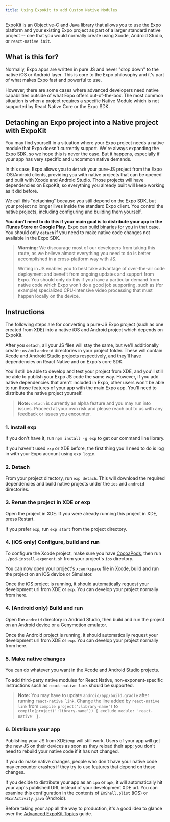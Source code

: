 ```yaml
---
title: Using ExpoKit to add Custom Native Modules
---
```


ExpoKit is an Objective-C and Java library that allows you to use the Expo platform and
your existing Expo project as part of a larger standard native project -- one that you would
normally create using Xcode, Android Studio, or `react-native init`.

## What is this for?

Normally, Expo apps are written in pure JS and never "drop down" to the native iOS or Android
layer. This is core to the Expo philosophy and it's part of what makes Expo fast and
powerful to use.

However, there are some cases where advanced developers need native capabilities outside of what
Expo offers out-of-the-box. The most common situation
is when a project requires a specific Native Module which is not supported by React Native Core
or the Expo SDK.

## Detaching an Expo project into a Native project with ExpoKit

You may find yourself in a situation where your Expo project needs a native module that Expo
doesn't currently support. We're always expanding the [Expo SDK](../sdk/index.html),
so we hope this is never the case. But it happens, especially if your app has very specific and uncommon
native demands.

In this case, Expo allows you to `detach` your pure-JS project from the Expo iOS/Android
clients, providing you with native projects that can be opened and built with Xcode and Android
Studio. Those projects will have dependencies on ExpoKit, so everything you already built
will keep working as it did before.

We call this "detaching" because you still depend on the Expo SDK, but your project no
longer lives inside the standard Expo client. You control the native projects, including
configuring and building them yourself.

**You don't need to do this if your main goal is to distribute your app in the iTunes Store or
Google Play.** Expo can [build binaries for you](building-standalone-apps.html) in that case.
You should only `detach` if you need to make native code changes not available in the Expo SDK.

>  **Warning:** We discourage most of our developers from taking this route, as we believe almost
>  everything you need to do is better accomplished in a cross-platform way with JS.
>
>  Writing in JS enables you to best take advantage of over-the-air code deployment and benefit from
>  ongoing updates and support from Expo. You should only do this if you have a particular
>  demand from native code which Expo won't do a good job supporting, such as (for example)
>  specialized CPU-intensive video processing that must happen locally on the device.

## Instructions

The following steps are for converting a pure-JS Expo project (such as one created from XDE)
into a native iOS and Android project which depends on ExpoKit.

After you `detach`, all your JS files will stay the same, but we'll additionally create `ios` and
`android` directories in your project folder. These will contain Xcode and Android Studio projects
respectively, and they'll have dependencies on React Native and on Expo's core SDK.

You'll still be able to develop and test your project from XDE, and you'll still be able to publish
your Expo JS code the same way. However, if you add native dependencies that aren't included
in Expo, other users won't be able to run those features of your app with the main Expo app.
You'll need to distribute the native project yourself.

>  **Note:** `detach` is currently an alpha feature and you may run into issues. Proceed at your
>  own risk and please reach out to us with any feedback or issues you encounter.

### 1. Install exp

If you don't have it, run `npm install -g exp` to get our command line library.

If you haven't used `exp` or XDE before, the first thing you'll need to do is log in
with your Expo account using `exp login`.

### 2. Detach

From your project directory, run `exp detach`. This will download the required dependencies and
build native projects under the `ios` and `android` directories.

### 3. Rerun the project in XDE or exp

Open the project in XDE. If you were already running this project in XDE, press Restart.

If you prefer `exp`, run `exp start` from the project directory.

### 4. (iOS only) Configure, build and run

To configure the Xcode project, make sure you have [CocoaPods](https://cocoapods.org), then
run `./pod-install-exponent.sh` from your project's `ios` directory.

You can now open your project's `xcworkspace` file in Xcode, build and run the project
on an iOS device or Simulator.

Once the iOS project is running, it should automatically request your development url from XDE
or `exp`. You can develop your project normally from here.

### 4. (Android only) Build and run

Open the `android` directory in Android Studio, then build and run the project on an Android device
or a Genymotion emulator.

Once the Android project is running, it should automatically request your development url from XDE
or `exp`. You can develop your project normally from here.

### 5. Make native changes

You can do whatever you want in the Xcode and Android Studio projects.

To add third-party native modules for React Native, non-exponent-specific instructions such as
`react-native link` should be supported.

>  **Note:** You may have to update `android/app/build.gradle` after running `react-native link`.
>  Change the line added by `react-native link` from `compile project(':library-name')` to
>  `compile(project(':library-name')) { exclude module: 'react-native' }`.

### 6. Distribute your app

Publishing your JS from XDE/exp will still work. Users of your app will get the new JS on their
devices as soon as they reload their app; you don't need to rebuild your native code if it has
not changed.

If you do make native changes, people who don't have your native code may encounter crashes if
they try to use features that depend on those changes.

If you decide to distribute your app as an `ipa` or `apk`, it will automatically hit
your app's published URL instead of your development XDE url. You can examine this configuration
in the contents of `EXShell.plist` (iOS) or `MainActivity.java` (Android).

Before taking your app all the way to production, it's a good idea to glance over the [Advanced ExpoKit Topics](advanced-exponentkit-topics.html) guide.
